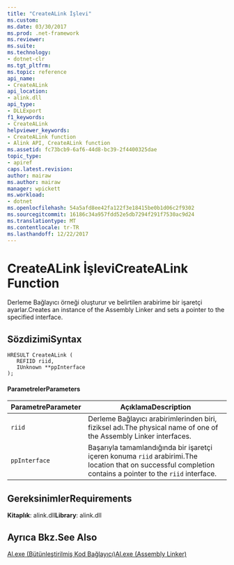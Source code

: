```yaml
---
title: "CreateALink İşlevi"
ms.custom: 
ms.date: 03/30/2017
ms.prod: .net-framework
ms.reviewer: 
ms.suite: 
ms.technology:
- dotnet-clr
ms.tgt_pltfrm: 
ms.topic: reference
api_name:
- CreateALink
api_location:
- alink.dll
api_type:
- DLLExport
f1_keywords:
- CreateALink
helpviewer_keywords:
- CreateALink function
- Alink API, CreateALink function
ms.assetid: fc73bcb9-6af6-44d8-bc39-2f4400325dae
topic_type:
- apiref
caps.latest.revision: 
author: mairaw
ms.author: mairaw
manager: wpickett
ms.workload:
- dotnet
ms.openlocfilehash: 54a5afd8ee42fa122f3e18415be0b1d06c2f9302
ms.sourcegitcommit: 16186c34a957fdd52e5db7294f291f7530ac9d24
ms.translationtype: MT
ms.contentlocale: tr-TR
ms.lasthandoff: 12/22/2017
---
```

# <a name="createalink-function"></a><span data-ttu-id="dacf5-102">CreateALink İşlevi</span><span class="sxs-lookup"><span data-stu-id="dacf5-102">CreateALink Function</span></span>
<span data-ttu-id="dacf5-103">Derleme Bağlayıcı örneği oluşturur ve belirtilen arabirime bir işaretçi ayarlar.</span><span class="sxs-lookup"><span data-stu-id="dacf5-103">Creates an instance of the Assembly Linker and sets a pointer to the specified interface.</span></span>  
  
## <a name="syntax"></a><span data-ttu-id="dacf5-104">Sözdizimi</span><span class="sxs-lookup"><span data-stu-id="dacf5-104">Syntax</span></span>  
  
```  
HRESULT CreateALink (  
   REFIID riid,  
   IUnknown **ppInterface  
);  
```  
  
#### <a name="parameters"></a><span data-ttu-id="dacf5-105">Parametreler</span><span class="sxs-lookup"><span data-stu-id="dacf5-105">Parameters</span></span>  
  
|<span data-ttu-id="dacf5-106">Parametre</span><span class="sxs-lookup"><span data-stu-id="dacf5-106">Parameter</span></span>|<span data-ttu-id="dacf5-107">Açıklama</span><span class="sxs-lookup"><span data-stu-id="dacf5-107">Description</span></span>|  
|---------------|-----------------|  
|`riid`|<span data-ttu-id="dacf5-108">Derleme Bağlayıcı arabirimlerinden biri, fiziksel adı.</span><span class="sxs-lookup"><span data-stu-id="dacf5-108">The physical name of one of the Assembly Linker interfaces.</span></span>|  
|`ppInterface`|<span data-ttu-id="dacf5-109">Başarıyla tamamlandığında bir işaretçi içeren konuma `riid` arabirimi.</span><span class="sxs-lookup"><span data-stu-id="dacf5-109">The location that on successful completion contains a pointer to the `riid` interface.</span></span>|  
  
## <a name="requirements"></a><span data-ttu-id="dacf5-110">Gereksinimler</span><span class="sxs-lookup"><span data-stu-id="dacf5-110">Requirements</span></span>  
 <span data-ttu-id="dacf5-111">**Kitaplık**: alink.dll</span><span class="sxs-lookup"><span data-stu-id="dacf5-111">**Library**: alink.dll</span></span>  
  
## <a name="see-also"></a><span data-ttu-id="dacf5-112">Ayrıca Bkz.</span><span class="sxs-lookup"><span data-stu-id="dacf5-112">See Also</span></span>  
 [<span data-ttu-id="dacf5-113">Al.exe (Bütünleştirilmiş Kod Bağlayıcı)</span><span class="sxs-lookup"><span data-stu-id="dacf5-113">Al.exe (Assembly Linker)</span></span>](../../../../docs/framework/tools/al-exe-assembly-linker.md)
